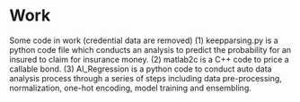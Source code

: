# Work
Some code in work (credential data are removed)
(1) keepparsing.py is a python code file which conducts an analysis to predict the probability for an insured 
to claim for insurance money.
(2) matlab2c is a C++ code to price a callable bond.
(3) AI_Regression is a python code to conduct auto data analysis process through a series of steps including data pre-processing, normalization, one-hot encoding, model training and ensembling.
